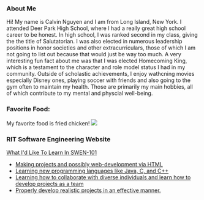 <h3>About Me</h3>
Hi! My name is Calvin Nguyen and I am from Long Island, New York. I attended Deer Park High School, where I had a really great high school career to be honest. 
In high school, I was ranked second in my class, giving the the title of Salutatorian. I was also elected in numerous leadership positions in honor societies and 
other extracurriculars, those of which I am not going to list out because that would just be way too much. A very interesting fun fact about me was that I was 
elected Homecoming King, which is a testament to the character and role model status I had in my community. Outside of scholastic achievements, I enjoy wathcning movies especially Disney ones, 
playing soccer with friends and also going to the gym often to maintain my health. Those are primarily my main hobbies, all of which contribute to my mental and physcial well-being. 

<h3>Favorite Food:</h3>
My favorite food is fried chicken!
<img src="fried_chicken.jpg">

<h3>RIT Software Engineering Website</h3>
<a href="https://www.rit.edu/computing/department-software-engineering"

<h3>What I'd Like To Learn In SWEN-101</h3>

<ul>
  <li>Making projects and possibly web-development via HTML
  <li>Learning new programming languages like Java, C, and C++
  <li>Learning how to collaborate with diverse individuals and learn how to develop projects as a team
  <li>Properly develop realistic projects in an effective manner.
</ul>



